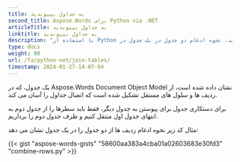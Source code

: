 ```yaml
---
title: به جداول بپیوندید
second_title: Aspose.Words برای Python via .NET
articleTitle: به جداول بپیوندید
linktitle: به جداول بپیوندید
description: "با استفاده از Python جداول را در یک سند بپیوندید. نحوه ادغام دو جدول در یک جدول در Python"
type: docs
weight: 90
url: /fa/python-net/join-tables/
timestamp: 2024-01-27-14-07-04
---
```


یک جدول، که در Aspose.Words Document Object Model نشان داده شده است، از ردیف ها و سلول های مستقل تشکیل شده است که اتصال جداول را آسان می کند.

برای دستکاری جدول برای پیوستن به جدول دیگر، فقط باید سطرها را از جدول دوم به انتهای جدول اول منتقل کنیم و ظرف جدول دوم را برداریم.

مثال کد زیر نحوه ادغام ردیف ها از دو جدول را در یک جدول نشان می دهد:

{{< gist "aspose-words-gists" "58600aa383a4cba01a02603683e30fd3" "combine-rows.py" >}}

